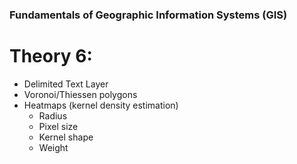 ### Fundamentals of Geographic Information Systems (GIS)

# Theory 6: 

- Delimited Text Layer
- Voronoi/Thiessen polygons
- Heatmaps (kernel density estimation)
	- Radius
	- Pixel size
	- Kernel shape
	- Weight
<!--stackedit_data:
eyJoaXN0b3J5IjpbLTMyMzU0ODcxNSwtNjkxMzc4NTA5XX0=
-->
